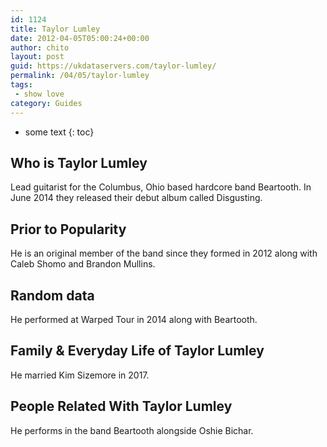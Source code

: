 ```yaml
---
id: 1124
title: Taylor Lumley
date: 2012-04-05T05:00:24+00:00
author: chito
layout: post
guid: https://ukdataservers.com/taylor-lumley/
permalink: /04/05/taylor-lumley
tags:
 - show love
category: Guides
---
```


* some text
{: toc}
          
          
## Who is  Taylor Lumley
                  
                  
                  
Lead guitarist for the Columbus, Ohio based hardcore band Beartooth. In June 2014 they released their debut album called Disgusting.
                  
                
                
                
## Prior to Popularity 
                  
                  
                  
He is an original member of the band since they formed in 2012 along with Caleb Shomo and Brandon Mullins.
                  
                
                
                
## Random data 
                  
                  
                  
He performed at Warped Tour in 2014 along with Beartooth.
                  
                
                
                
## Family & Everyday Life of Taylor Lumley
                  
                  
                  
He married Kim Sizemore in 2017.
                  
                
                
                
## People Related With  Taylor Lumley
                  
                  
                  
He performs in the band Beartooth alongside Oshie Bichar.
                  
                
              
            
          
          
          
    
    
  
